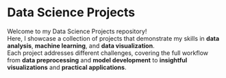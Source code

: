 # Data Science Projects

Welcome to my Data Science Projects repository!  
Here, I showcase a collection of projects that demonstrate my skills in **data analysis**, **machine learning**, and **data visualization**.  
Each project addresses different challenges, covering the full workflow from **data preprocessing** and **model development** to **insightful visualizations** and **practical applications**.
